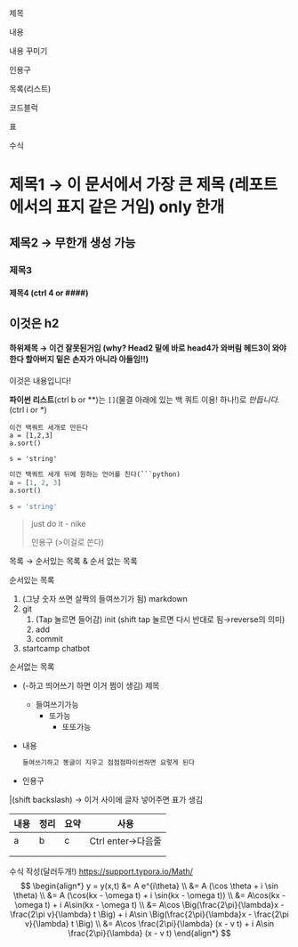 제목

내용

내용 꾸미기

인용구

목록(리스트)

코드블럭

표

수식

# 제목1 → 이 문서에서 가장 큰 제목 (레포트에서의 표지 같은 거임) only 한개

## 제목2 → 무한개 생성 가능

### 제목3

#### 제목4 (ctrl 4 or ####)





## 이것은 h2

#### 하위제목 → 이건 잘못된거임 (why? Head2 밑에 바로 head4가 와버림 헤드3이 와야한다 할아버지 밑은 손자가 아니라 아들임!!)

이것은 내용입니다!

**파이썬 리스트**(ctrl b or **)는 `[]`(물결 아래에 있는 백 쿼트 이용! 하나!)로 *만듭니다.*(ctrl i or *)

```
이건 백쿼트 세개로 만든다
a = [1,2,3]
a.sort()

s = 'string'
```



```python
이건 백쿼트 세개 뒤에 원하는 언어를 친다(```python)
a = [1, 2, 3]
a.sort()

s = 'string'
```



> just do it - nike
>
> 인용구 (>이걸로 쓴다)



목록 → 순서있는 목록 & 순서 없는 목록

순서있는 목록

1. (그냥 숫자 쓰면 살짝의 들여쓰기가 됨) markdown
2. git
   1. (Tap 눌르면 들어감) init (shift tap 눌르면 다시 반대로 됨→reverse의 의미)
   2. add
   3. commit
3. startcamp chatbot



순서없는 목록

- (-하고 띄어쓰기 하면 이거 쩜이 생김) 제목

  - 들여쓰기가능
    - 또가능
      - 또또가능

- 내용

  ```python
  들여쓰기하고 똥글이 지우고 점점점파이썬하면 요렇게 된다
  ```

  

- 인용구



|(shift backslash) → 이거 사이에 글자 넣어주면 표가 생김

| 내용 | 정리 | 요약 | 사용              |
| ---- | ---- | ---- | ----------------- |
| a    | b    | c    | Ctrl enter→다음줄 |
|      |      |      |                   |
|      |      |      |                   |



수식 작성(달러두개!) https://support.typora.io/Math/
$$
\begin{align*}
y = y(x,t) &= A e^{i\theta} \\
&= A (\cos \theta + i \sin \theta) \\
&= A (\cos(kx - \omega t) + i \sin(kx - \omega t)) \\
&= A\cos(kx - \omega t) + i A\sin(kx - \omega t)  \\
&= A\cos \Big(\frac{2\pi}{\lambda}x - \frac{2\pi v}{\lambda} t \Big) + i A\sin \Big(\frac{2\pi}{\lambda}x - \frac{2\pi v}{\lambda} t \Big)  \\
&= A\cos \frac{2\pi}{\lambda} (x - v t) + i A\sin \frac{2\pi}{\lambda} (x - v t)
\end{align*}
$$




